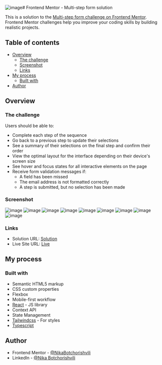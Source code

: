 ![image](https://github.com/NikaBotchorishvili/multistep-form/assets/58900787/47206d5f-04f4-413a-aaf9-6c7b0b461d90)# Frontend Mentor - Multi-step form solution

This is a solution to the [Multi-step form challenge on Frontend Mentor](https://www.frontendmentor.io/challenges/multistep-form-YVAnSdqQBJ). Frontend Mentor challenges help you improve your coding skills by building realistic projects. 

## Table of contents

- [Overview](#overview)
  - [The challenge](#the-challenge)
  - [Screenshot](#screenshot)
  - [Links](#links)
- [My process](#my-process)
  - [Built with](#built-with)
- [Author](#author)

## Overview

### The challenge

Users should be able to:

- Complete each step of the sequence
- Go back to a previous step to update their selections
- See a summary of their selections on the final step and confirm their order
- View the optimal layout for the interface depending on their device's screen size
- See hover and focus states for all interactive elements on the page
- Receive form validation messages if:
  - A field has been missed
  - The email address is not formatted correctly
  - A step is submitted, but no selection has been made

### Screenshot

![image](https://github.com/NikaBotchorishvili/multistep-form/assets/58900787/4503e3b3-5486-4926-8e47-b0d002bef98f)
![image](https://github.com/NikaBotchorishvili/multistep-form/assets/58900787/ffd62e1f-d86c-40bc-a89f-55d99422b2a2)
![image](https://github.com/NikaBotchorishvili/multistep-form/assets/58900787/ddb96b4c-199c-4925-8e44-3d6215538993)
![image](https://github.com/NikaBotchorishvili/multistep-form/assets/58900787/88468092-3ae4-4cb6-9792-da6ade2b98d5)
![image](https://github.com/NikaBotchorishvili/multistep-form/assets/58900787/ebd8acad-6868-44b4-82d1-f5f3fd3f050d)
![image](https://github.com/NikaBotchorishvili/multistep-form/assets/58900787/5ecfc181-5808-4213-b0a6-b4037fa177bd)
![image](https://github.com/NikaBotchorishvili/multistep-form/assets/58900787/cb0f614e-7ed8-43c6-85d1-aa1de5b32b1d)
![image](https://github.com/NikaBotchorishvili/multistep-form/assets/58900787/0b5dc734-5920-4421-878f-44a7ea4716a0)
![image](https://github.com/NikaBotchorishvili/multistep-form/assets/58900787/c5109894-11e2-4eb6-a55f-e1866dd631dd)

### Links

- Solution URL: [Solution](https://www.frontendmentor.io/solutions/responsive-multi-step-form-using-reactjs-and-tailwindcss-EnpxotC7x0)
- Live Site URL: [Live](https://multistep-form-chi.vercel.app/)

## My process

### Built with

- Semantic HTML5 markup
- CSS custom properties
- Flexbox
- Mobile-first workflow
- [React](https://reactjs.org/) - JS library
- Context API
- State Management
- [Tailwindcss](https://tailwindcss.com/) - For styles
- [Typescript](https://www.typescriptlang.org/)

## Author

- Frontend Mentor - [@NikaBotchorishvili](https://www.frontendmentor.io/profile/NikaBotchorishvili)
- LinkedIn - [@Nika Botchorishvili](https://www.linkedin.com/in/nika-botchorishvili-a27b09234/)
